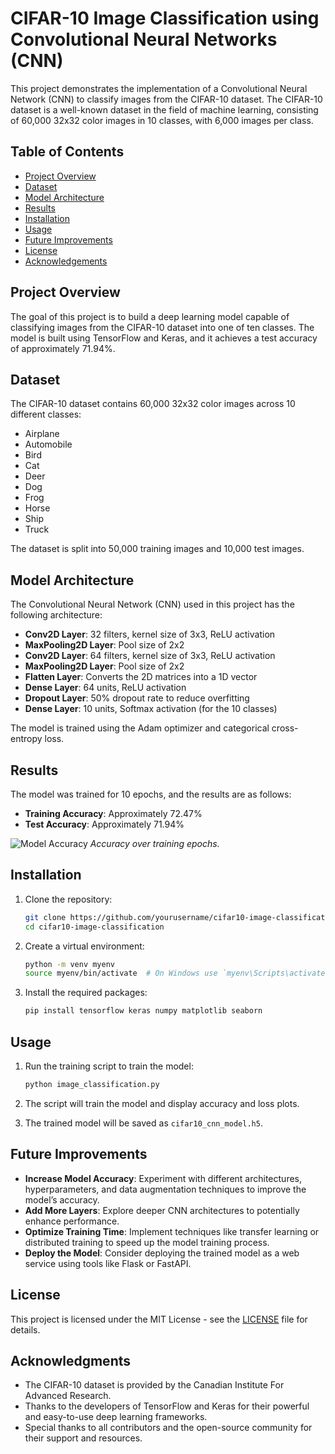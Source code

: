# CIFAR-10 Image Classification using Convolutional Neural Networks (CNN)

This project demonstrates the implementation of a Convolutional Neural Network (CNN) to classify images from the CIFAR-10 dataset. The CIFAR-10 dataset is a well-known dataset in the field of machine learning, consisting of 60,000 32x32 color images in 10 classes, with 6,000 images per class.

## Table of Contents

- [Project Overview](#project-overview)
- [Dataset](#dataset)
- [Model Architecture](#model-architecture)
- [Results](#results)
- [Installation](#installation)
- [Usage](#usage)
- [Future Improvements](#future-improvements)
- [License](#license)
- [Acknowledgements](#acknowledgements)

## Project Overview

The goal of this project is to build a deep learning model capable of classifying images from the CIFAR-10 dataset into one of ten classes. The model is built using TensorFlow and Keras, and it achieves a test accuracy of approximately 71.94%.

## Dataset

The CIFAR-10 dataset contains 60,000 32x32 color images across 10 different classes:
- Airplane
- Automobile
- Bird
- Cat
- Deer
- Dog
- Frog
- Horse
- Ship
- Truck

The dataset is split into 50,000 training images and 10,000 test images.

## Model Architecture

The Convolutional Neural Network (CNN) used in this project has the following architecture:

- **Conv2D Layer**: 32 filters, kernel size of 3x3, ReLU activation
- **MaxPooling2D Layer**: Pool size of 2x2
- **Conv2D Layer**: 64 filters, kernel size of 3x3, ReLU activation
- **MaxPooling2D Layer**: Pool size of 2x2
- **Flatten Layer**: Converts the 2D matrices into a 1D vector
- **Dense Layer**: 64 units, ReLU activation
- **Dropout Layer**: 50% dropout rate to reduce overfitting
- **Dense Layer**: 10 units, Softmax activation (for the 10 classes)

The model is trained using the Adam optimizer and categorical cross-entropy loss.

## Results

The model was trained for 10 epochs, and the results are as follows:

- **Training Accuracy**: Approximately 72.47%
- **Test Accuracy**: Approximately 71.94%

![Model Accuracy](path_to_accuracy_plot.png)
*Accuracy over training epochs.*

## Installation

1. Clone the repository:
   ```bash
   git clone https://github.com/yourusername/cifar10-image-classification.git
   cd cifar10-image-classification
   ```

2. Create a virtual environment:
   ```bash
   python -m venv myenv
   source myenv/bin/activate  # On Windows use `myenv\Scripts\activate`
   ```

3. Install the required packages:
   ```bash
   pip install tensorflow keras numpy matplotlib seaborn
   ```
## Usage

1. Run the training script to train the model:
   ```bash
   python image_classification.py
   ```

2. The script will train the model and display accuracy and loss plots.

3. The trained model will be saved as `cifar10_cnn_model.h5`.

## Future Improvements

- **Increase Model Accuracy**: Experiment with different architectures, hyperparameters, and data augmentation techniques to improve the model’s accuracy.
- **Add More Layers**: Explore deeper CNN architectures to potentially enhance performance.
- **Optimize Training Time**: Implement techniques like transfer learning or distributed training to speed up the model training process.
- **Deploy the Model**: Consider deploying the trained model as a web service using tools like Flask or FastAPI.

## License

This project is licensed under the MIT License - see the [LICENSE](LICENSE) file for details.

## Acknowledgments

- The CIFAR-10 dataset is provided by the Canadian Institute For Advanced Research.
- Thanks to the developers of TensorFlow and Keras for their powerful and easy-to-use deep learning frameworks.
- Special thanks to all contributors and the open-source community for their support and resources.







